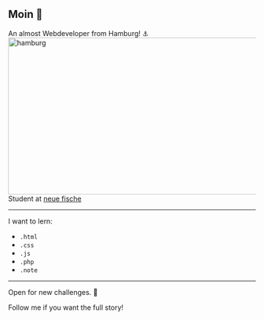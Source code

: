 ## Moin :wave:

An almost Webdeveloper from Hamburg! :anchor:
<img src="https://www.merian.de/uploads/media/1920x1080/00/2980-Lichterherz-auf-der-Elbphilharmonie.jpg?v=1-0" alt="hamburg" align="right" display="inline-block" width="640" height="320" />

Student at [neue fische](https://www.neuefische.de/bootcamp/web-development)

---

I want to lern: 
- `.html`
- `.css`
- `.js`
- `.php`
- `.note`

---

Open for new challenges. :muscle:

Follow me if you want the full story! 
